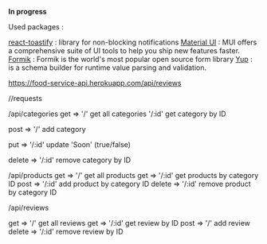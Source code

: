 **In progress**

Used packages :

[react-toastify](https://github.com/fkhadra/react-toastify) : library for non-blocking notifications
[Material UI](https://mui.com/material-ui/getting-started/overview/) : MUI offers a comprehensive suite of UI tools to help you ship new features faster.
[Formik](https://formik.org/docs/overview) : Formik is the world's most popular open source form library
[Yup](https://github.com/jquense/yup) : is a schema builder for runtime value parsing and validation.

https://food-service-api.herokuapp.com/api/reviews

//requests

/api/categories
get =>
'/' get all categories
'/:id' get category by ID

post =>
'/' add category

put =>
'/:id' update 'Soon' (true/false)

delete =>
'/:id' remove category by ID

/api/products
get => '/' get all products
get => '/:id' get products by category ID
post => '/:id' add product by category ID
delete => '/:id' remove product by category ID

/api/reviews

get => '/' get all reviews
get => '/:id' get review by ID
post => '/' add review
delete => '/:id' remove review by ID
